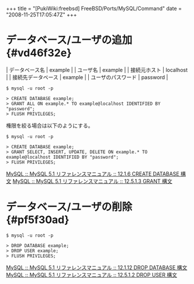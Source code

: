 +++
title = "[PukiWiki:freebsd] FreeBSD/Ports/MySQL/Command"
date = "2008-11-25T17:05:47Z"
+++


# データベース/ユーザの追加  {#vd46f32e}

| データベース名 | example |
| ユーザ名 | example |
| 接続元ホスト | localhost |
| 接続先データベース | example |
| ユーザのパスワード | password |


```
$ mysql -u root -p
```


```
> CREATE DATABASE example;
> GRANT ALL ON example.* TO example@localhost IDENTIFIED BY "password";
> FLUSH PRIVILEGES;
```

権限を絞る場合は以下のようにする。


```
$ mysql -u root -p
```


```
> CREATE DATABASE example;
> GRANT SELECT, INSERT, UPDATE, DELETE ON example.* TO example@localhost IDENTIFIED BY "password";
> FLUSH PRIVILEGES;
```

[MySQL :: MySQL 5.1 リファレンスマニュアル :: 12.1.6 CREATE DATABASE 構文](http://dev.mysql.com/doc/refman/5.1/ja/create-database.html "MySQL :: MySQL 5.1 リファレンスマニュアル :: 12.1.6 CREATE DATABASE 構文")
[MySQL :: MySQL 5.1 リファレンスマニュアル :: 12.5.1.3 GRANT 構文](http://dev.mysql.com/doc/refman/5.1/ja/grant.html "MySQL :: MySQL 5.1 リファレンスマニュアル :: 12.5.1.3 GRANT 構文")

# データベース/ユーザの削除  {#pf5f30ad}


```
$ mysql -u root -p
```


```
> DROP DATABASE example;
> DROP USER example;
> FLUSH PRIVILEGES;
```

[MySQL :: MySQL 5.1 リファレンスマニュアル :: 12.1.12 DROP DATABASE 構文](http://dev.mysql.com/doc/refman/5.1/ja/drop-database.html "MySQL :: MySQL 5.1 リファレンスマニュアル :: 12.1.12 DROP DATABASE 構文")
[MySQL :: MySQL 5.1 リファレンスマニュアル :: 12.5.1.2 DROP USER 構文](http://dev.mysql.com/doc/refman/5.1/ja/drop-user.html "MySQL :: MySQL 5.1 リファレンスマニュアル :: 12.5.1.2 DROP USER 構文")
